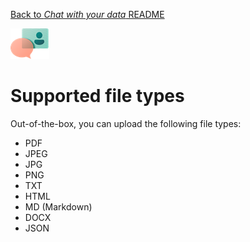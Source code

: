 [Back to *Chat with your data* README](../README.md)

![User Story](images/userStory.png)
# Supported file types

Out-of-the-box, you can upload the following file types:
* PDF
* JPEG
* JPG
* PNG
* TXT
* HTML
* MD (Markdown)
* DOCX
* JSON
